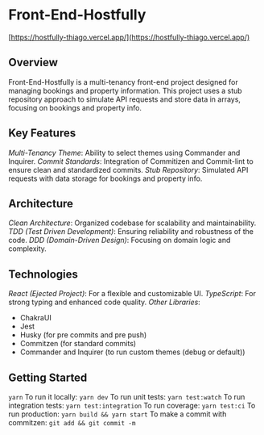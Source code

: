 # Front-End-Hostfully


[https://hostfully-thiago.vercel.app/](https://hostfully-thiago.vercel.app/)
## Overview
Front-End-Hostfully is a multi-tenancy front-end project designed for managing bookings and property information. This project uses a stub repository approach to simulate API requests and store data in arrays, focusing on bookings and property info.

## Key Features
*Multi-Tenancy Theme*: Ability to select themes using Commander and Inquirer.
*Commit Standards*: Integration of Commitizen and Commit-lint to ensure clean and standardized commits.
*Stub Repository*: Simulated API requests with data storage for bookings and property info.

## Architecture
*Clean Architecture*: Organized codebase for scalability and maintainability.
*TDD (Test Driven Development)*: Ensuring reliability and robustness of the code.
*DDD (Domain-Driven Design)*: Focusing on domain logic and complexity.

## Technologies
*React (Ejected Project)*: For a flexible and customizable UI.
*TypeScript*: For strong typing and enhanced code quality.
*Other Libraries*:
- ChakraUI
- Jest
- Husky (for pre commits and pre push)
- Commitzen (for standard commits)
- Commander and Inquirer (to run custom themes (debug or default))

## Getting Started
```yarn```
To run it locally: ```yarn dev```
To run unit tests: ```yarn test:watch```
To run integration tests: ```yarn test:integration```
To run coverage: ```yarn test:ci```
To run production: ```yarn build && yarn start```
To make a commit with commitzen: ```git add && git commit -m```